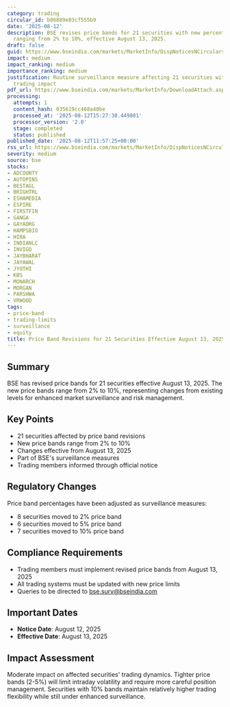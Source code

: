 ```yaml
---
category: trading
circular_id: b86889e03cf555b9
date: '2025-08-12'
description: BSE revises price bands for 21 securities with new percentage limits
  ranging from 2% to 10%, effective August 13, 2025.
draft: false
guid: https://www.bseindia.com/markets/MarketInfo/DispNoticesNCirculars.aspx?Noticeid={1DB4D501-085A-49ED-B2C5-29D2799AEFA7}&noticeno=20250812-21&dt=08/12/2025&icount=21&totcount=39&flag=0
impact: medium
impact_ranking: medium
importance_ranking: medium
justification: Routine surveillance measure affecting 21 securities with moderate
  trading impact
pdf_url: https://www.bseindia.com/markets/MarketInfo/DownloadAttach.aspx?id=20250812-21&attachedId=
processing:
  attempts: 1
  content_hash: 035619cc468a40be
  processed_at: '2025-08-12T15:27:30.449801'
  processor_version: '2.0'
  stage: completed
  status: published
published_date: '2025-08-12T11:57:25+00:00'
rss_url: https://www.bseindia.com/markets/MarketInfo/DispNoticesNCirculars.aspx?Noticeid={1DB4D501-085A-49ED-B2C5-29D2799AEFA7}&noticeno=20250812-21&dt=08/12/2025&icount=21&totcount=39&flag=0
severity: medium
source: bse
stocks:
- ADCOUNTY
- AUTOPINS
- BESTAGL
- BRIGHTRL
- ESHAMEDIA
- ESPIRE
- FIRSTFIN
- GANGA
- GAYAORG
- HAMPSBIO
- HIRA
- INDIANLC
- INVIGO
- JAYBHARAT
- JAYAWAL
- JYOTHI
- KBS
- MONARCH
- MORGAN
- PARSHWA
- VRWOOD
tags:
- price-band
- trading-limits
- surveillance
- equity
title: Price Band Revisions for 21 Securities Effective August 13, 2025
---
```


## Summary

BSE has revised price bands for 21 securities effective August 13, 2025. The new price bands range from 2% to 10%, representing changes from existing levels for enhanced market surveillance and risk management.

## Key Points

- 21 securities affected by price band revisions
- New price bands range from 2% to 10%
- Changes effective from August 13, 2025
- Part of BSE's surveillance measures
- Trading members informed through official notice

## Regulatory Changes

Price band percentages have been adjusted as surveillance measures:
- 8 securities moved to 2% price band
- 6 securities moved to 5% price band  
- 7 securities moved to 10% price band

## Compliance Requirements

- Trading members must implement revised price bands from August 13, 2025
- All trading systems must be updated with new price limits
- Queries to be directed to bse.surv@bseindia.com

## Important Dates

- **Notice Date**: August 12, 2025
- **Effective Date**: August 13, 2025

## Impact Assessment

Moderate impact on affected securities' trading dynamics. Tighter price bands (2-5%) will limit intraday volatility and require more careful position management. Securities with 10% bands maintain relatively higher trading flexibility while still under enhanced surveillance.